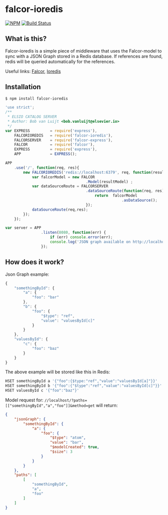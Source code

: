 # falcor-ioredis 

[![NPM](https://img.shields.io/npm/v/falcor-ioredis.svg)](https://www.npmjs.com/package/falcor-ioredis)
[![Build Status](https://travis-ci.org/kubrickology/falcor-ioredis.svg)](https://travis-ci.org/kubrickology/falcor-ioredis)

## What is this?
Falcor-ioredis is a simple piece of middleware that uses the Falcor-model to sync with a JSON Graph stored in a Redis database. If references are found, redis will be queried automatically for the references.

Useful links: [Falcor](http://netflix.github.io/falcor), [Ioredis](https://github.com/luin/ioredis)


## Installation

```bash
$ npm install falcor-ioredis
```

```js
'use strict';
/**
 * ELSIO CATALOG SERVER
 * Author: Bob van Luijt <bob.vanluijt@elsevier.io>
 */
var EXPRESS         = require('express'),
    FALCORIOREDIS   = require('falcor-ioredis'),
    FALCORSERVER    = require('falcor-express'),
    FALCOR          = require('falcor'),
    EXPRESS         = require('express'),
    APP             = EXPRESS();

APP
    .use('/', function(req, res){
        new FALCORIOREDIS('redis://localhost:6379', req, function(resultModel){
            var falcorModel = new FALCOR
                                    .Model(resultModel) ;
            var dataSourceRoute = FALCORSERVER
                                    .dataSourceRoute(function(req, res) {
                                        return  falcorModel
                                                    .asDataSource();
                                    });
            dataSourceRoute(req,res);
        });
    });

var server = APP
                .listen(8080, function(err) {
                    if (err) console.error(err);
                    console.log('JSON graph available on http://localhost:80');
                });
```

## How does it work?
Json Graph example:
```js
{
    "somethingById": {
        "a": {
            "foo": "bar"
        },
        "b": {
            "foo": {
                "$type": "ref",
                "value": "valuesById[c]"
            }
        }
    },
    "valuesById": {
        "c": {
            "foo": "baz"
        }
    }
}
```

The above example will be stored like this in Redis:
```bash
HSET somethingById a '{"foo":{$type:"ref","value":"valuesById[a]"}}'
HSET somethingById b '{"foo":{"$type":"ref","value":"valuesById[c]"}}'
HSET valuesById c '{"foo":"baz"}'
```

Model request for: `//localhost/?paths=[["somethingById","a","foo"]]&method=get` will return:
```json
{
    "jsonGraph": {
        "somethingById": {
            "a": {
                "foo": {
                    "$type": "atom",
                    "value": "bar",
                    "$modelCreated": true,
                    "$size": 3
                }
            }
        }
    },
    "paths": [
        [
            "somethingById",
            "a",
            "foo"
        ]
    ]
}
```
